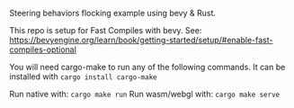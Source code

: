 Steering behaviors flocking example using bevy & Rust.

This repo is setup for Fast Compiles with bevy. See: https://bevyengine.org/learn/book/getting-started/setup/#enable-fast-compiles-optional

You will need cargo-make to run any of the following commands.
It can be installed with `cargo install cargo-make`

Run native with: `cargo make run`
Run wasm/webgl with: `cargo make serve`
